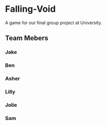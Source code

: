 # Falling-Void
A game for our final group project at University. 

## Team Mebers

### Jake

### Ben

### Asher

### Lilly

### Jolie

### Sam
